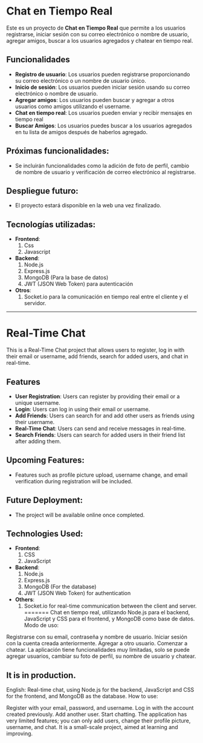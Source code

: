 
# Chat en Tiempo Real

Este es un proyecto de **Chat en Tiempo Real** que permite a los usuarios registrarse, iniciar sesión con su correo electrónico o nombre de usuario, agregar amigos, buscar a los usuarios agregados y chatear en tiempo real.

## Funcionalidades

- **Registro de usuario**: Los usuarios pueden registrarse proporcionando su correo electrónico o un nombre de usuario único.
- **Inicio de sesión**: Los usuarios pueden iniciar sesión usando su correo electrónico o nombre de usuario.
- **Agregar amigos**: Los usuarios pueden buscar y agregar a otros usuarios como amigos utilizando el username.
- **Chat en tiempo real**: Los usuarios pueden enviar y recibir mensajes en tiempo real
- **Buscar Amigos**: Los usuarios puedes buscar a los usuarios agregados en tu lista de amigos después de haberlos agregado.


## Próximas funcionalidades:
- Se incluirán funcionalidades como la adición de foto de perfil, cambio de nombre de usuario y verificación de correo electrónico al registrarse.
 
## Despliegue futuro: 
- El proyecto estará disponible en la web una vez finalizado.

## Tecnologías utilizadas: 
- **Frontend**:
    1. Css
    2. Javascript
- **Backend**:
    1. Node.js
    2. Express.js
    3. MongoDB (Para la base de datos)
    4. JWT (JSON Web Token) para autenticación
- **Otros**:
    1. Socket.io para la comunicación en tiempo real entre el cliente y el servidor. 
________________________________________________________________________

# Real-Time Chat

This is a Real-Time Chat project that allows users to register, log in with their email or username, add friends, search for added users, and chat in real-time.

## Features

- **User Registration**: Users can register by providing their email or a unique username.
- **Login**: Users can log in using their email or username.
- **Add Friends**: Users can search for and add other users as friends using their username.
- **Real-Time Chat**: Users can send and receive messages in real-time.
- **Search Friends**: Users can search for added users in their friend list after adding them.

## Upcoming Features:
- Features such as profile picture upload, username change, and email verification during registration will be included.

## Future Deployment:
- The project will be available online once completed.

## Technologies Used:
- **Frontend**:
    1. CSS
    2. JavaScript
- **Backend**:
    1. Node.js
    2. Express.js
    3. MongoDB (For the database)
    4. JWT (JSON Web Token) for authentication
- **Others**:
    1. Socket.io for real-time communication between the client and server.
=======
Chat en tiempo real, utilizando Node.js para el backend, JavaScript y CSS para el frontend, y MongoDB como base de datos.
Modo de uso:

Registrarse con su email, contraseña y nombre de usuario.
Iniciar sesión con la cuenta creada anteriormente.
Agregar a otro usuario.
Comenzar a chatear.
La aplicación tiene funcionalidades muy limitadas, solo se puede agregar usuarios, cambiar su foto de perfil, su nombre de usuario y chatear.

It is in production.
--------------------
English:
Real-time chat, using Node.js for the backend, JavaScript and CSS for the frontend, and MongoDB as the database.
How to use:

Register with your email, password, and username.
Log in with the account created previously.
Add another user.
Start chatting.
The application has very limited features; you can only add users, change their profile picture, username, and chat.
It is a small-scale project, aimed at learning and improving.
